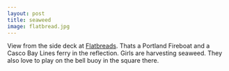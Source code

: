 ```yaml
---
layout: post
title: seaweed
image: flatbread.jpg
---
```

View from the side deck at <a href="http://www.flatbreadcompany.com/FlatbreadPortland2010.html">Flatbreads</a>.  Thats a Portland Fireboat and a Casco Bay Lines ferry in the reflection.  Girls are harvesting seaweed.  They also love to play on the bell buoy in the square there.
